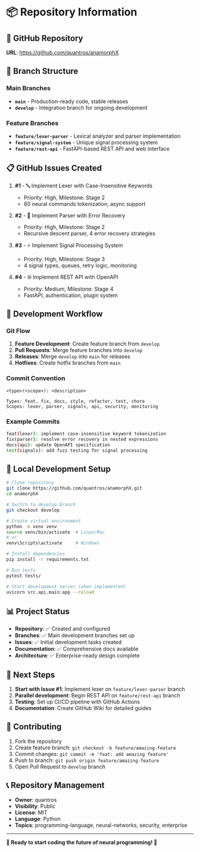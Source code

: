 # 📦 Repository Information

## 🔗 GitHub Repository
**URL**: https://github.com/quantros/anamorphX

## 🌿 Branch Structure

### Main Branches
- **`main`** - Production-ready code, stable releases
- **`develop`** - Integration branch for ongoing development

### Feature Branches
- **`feature/lexer-parser`** - Lexical analyzer and parser implementation
- **`feature/signal-system`** - Unique signal processing system
- **`feature/rest-api`** - FastAPI-based REST API and web interface

## 📋 GitHub Issues Created

1. **#1** - 🔤 Implement Lexer with Case-Insensitive Keywords
   - Priority: High, Milestone: Stage 2
   - 80 neural commands tokenization, async support

2. **#2** - 🔧 Implement Parser with Error Recovery  
   - Priority: High, Milestone: Stage 2
   - Recursive descent parser, 4 error recovery strategies

3. **#3** - ⚡ Implement Signal Processing System
   - Priority: High, Milestone: Stage 3
   - 4 signal types, queues, retry logic, monitoring

4. **#4** - 🌐 Implement REST API with OpenAPI
   - Priority: Medium, Milestone: Stage 4
   - FastAPI, authentication, plugin system

## 🚀 Development Workflow

### Git Flow
1. **Feature Development**: Create feature branch from `develop`
2. **Pull Requests**: Merge feature branches into `develop`
3. **Releases**: Merge `develop` into `main` for releases
4. **Hotfixes**: Create hotfix branches from `main`

### Commit Convention
```
<type>(<scope>): <description>

Types: feat, fix, docs, style, refactor, test, chore
Scopes: lexer, parser, signals, api, security, monitoring
```

### Example Commits
```bash
feat(lexer): implement case-insensitive keyword tokenization
fix(parser): resolve error recovery in nested expressions  
docs(api): update OpenAPI specification
test(signals): add fuzz testing for signal processing
```

## 🔧 Local Development Setup

```bash
# Clone repository
git clone https://github.com/quantros/anamorphX.git
cd anamorphX

# Switch to develop branch
git checkout develop

# Create virtual environment
python -m venv venv
source venv/bin/activate  # Linux/Mac
# or
venv\Scripts\activate     # Windows

# Install dependencies
pip install -r requirements.txt

# Run tests
pytest tests/

# Start development server (when implemented)
uvicorn src.api.main:app --reload
```

## 📊 Project Status

- **Repository**: ✅ Created and configured
- **Branches**: ✅ Main development branches set up
- **Issues**: ✅ Initial development tasks created
- **Documentation**: ✅ Comprehensive docs available
- **Architecture**: ✅ Enterprise-ready design complete

## 🎯 Next Steps

1. **Start with Issue #1**: Implement lexer on `feature/lexer-parser` branch
2. **Parallel development**: Begin REST API on `feature/rest-api` branch  
3. **Testing**: Set up CI/CD pipeline with GitHub Actions
4. **Documentation**: Create GitHub Wiki for detailed guides

## 🤝 Contributing

1. Fork the repository
2. Create feature branch: `git checkout -b feature/amazing-feature`
3. Commit changes: `git commit -m 'feat: add amazing feature'`
4. Push to branch: `git push origin feature/amazing-feature`
5. Open Pull Request to `develop` branch

## 📞 Repository Management

- **Owner**: quantros
- **Visibility**: Public
- **License**: MIT
- **Language**: Python
- **Topics**: programming-language, neural-networks, security, enterprise

---

**🧠 Ready to start coding the future of neural programming! 🚀**
